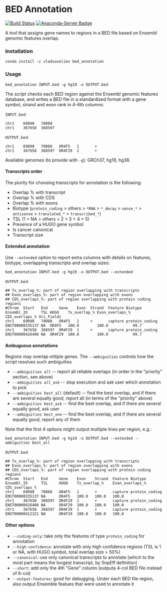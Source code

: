 # BED Annotation

[![Build Status](https://travis-ci.org/vladsaveliev/bed_annotation.svg?branch=master)](https://travis-ci.org/vladsaveliev/bed_annotation)
[![Anaconda-Server Badge](https://anaconda.org/vladsaveliev/bed_annotation/badges/installer/conda.svg)](https://conda.anaconda.org/vladsaveliev)

A tool that assigns gene names to regions in a BED file based on Ensembl genomic features overlap.

### Installation

```
conda install -c vladsaveliev bed_annotation
```

### Usage

```
bed_annotation INPUT.bed -g hg19 -o OUTPUT.bed
``` 

The script checks each BED region against the Ensembl genomic features database, and writes a BED file in a standardized format with a gene symbol, strand and exon rank in 4-6th columns:

`INPUT.bed`:

```
chr1    69090   70008
chr1    367658  368597
```

`OUTPUT.bed`:

```
chr1    69090   70008   OR4F5   1       +
chr1    367658  368597  OR4F29  1       +
```

Available genomes (to provide with `-g`): GRCh37, hg19, hg38.

#### Transcripts order

The piority for choosing transcripts for annotation is the following:
- Overlap % with transcript
- Overlap % with CDS
- Overlap % with exons
- Biotype (`protein_coding` > others > `*RNA` > `*_decay` > `sense_*` > `antisense` > `translated_*` > `transcribed_*`)
- TSL (1 > NA > others > 2 > 3 > 4 > 5)
- Presence of a HUGO gene symbol
- Is cancer canonical
- Transcript size

#### Extended annotation

Use `--extended` option to report extra columns with details on features, biotype, overlapping transcripts and overlap sizes:

```
bed_annotation INPUT.bed -g hg19 -o OUTPUT.bed --extended
```

`OUTPUT.bed`:

```
## Tx_overlap_%: part of region overlapping with transcripts
## Exon_overlaps_%: part of region overlapping with exons
## CDS_overlaps_%: part of region overlapping with protein coding regions
#Chrom  Start   End     Gene    Exon  Strand  Feature Biotype         Ensembl_ID      TSL HUGO    Tx_overlap_% Exon_overlaps_% CDS_overlaps_% Ori_Fields
chr1    69090   70008   OR4F5   1     +       capture protein_coding  ENST00000335137 NA  OR4F5   100.0        100.0           99.7
chr1    367658  368597  OR4F29  1     +       capture protein_coding  ENST00000426406 NA  OR4F29  100.0        100.0           99.7
```

#### Ambuguous annotations

Regions may overlap mltiple genes. The `--ambiguities` controls how the script resolves such ambiguities

- `--ambiguities all` -- report all reliable overlaps (in order in the "priority" section, see above)
- `--ambiguities all_ask` -- stop execution and ask user which annotation to pick
- `--ambiguities best_all` (default) -- find the best overlap, and if there are several equally good, report all (in terms of the "priority" above)
- `--ambiguities best_ask` -- find the best overlap, and if there are several equally good, ask user
- `--ambiguities best_one` -- find the best overlap, and if there are several equally good, report any of them

Note that the first 4 options might output multiple lines per region, e.g.:

```
bed_annotation INPUT.bed -g hg19 -o OUTPUT.bed --extended --ambiguities best_all
```

`OUTPUT.bed`:

```
## Tx_overlap_%: part of region overlapping with transcripts
## Exon_overlaps_%: part of region overlapping with exons
## CDS_overlaps_%: part of region overlapping with protein coding regions
#Chrom  Start   End     Gene    Exon    Strand  Feature Biotype Ensembl_ID      TSL     HUGO    Tx_overlap_%    Exon_overlaps_% CDS_overlaps_%
chr1    69090   70008   OR4F5   1       +       capture protein_coding  ENST00000335137 NA      OR4F5   100.0   100.0   100.0
chr1    367658  368597  OR4F29  1       +       capture protein_coding  ENST00000426406 NA      OR4F29  100.0   100.0   100.0
chr1    367658  368597  OR4F29  1       +       capture protein_coding  ENST00000412321 NA      OR4F29  100.0   100.0   100.0
```

#### Other options

- `--coding-only`: take only the features of type `protein_coding` for annotation
- `--high-confidence`: annotate with only high confidence regions (TSL is 1 or NA, with HUGO symbol, total overlap size > 50%)
- `--canonical`: use only canonical transcripts to annotate (which to the most part means the longest transcript, by SnpEff definition)
- `--short`: add only the 4th "Gene" column (outputa 4-col BED file instead of 6-col)
- `--output-features`: good for debugging. Under each BED file region, also output Ensemble featues that were used to annotate it
